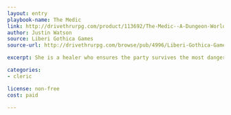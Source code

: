 ```yaml
---
layout: entry
playbook-name: The Medic
link: http://drivethrurpg.com/product/113692/The-Medic--A-Dungeon-World-Playbook
author: Justin Watson
source: Liberi Gothica Games
source-url: http://drivethrurpg.com/browse/pub/4996/Liberi-Gothica-Games

excerpt: She is a healer who ensures the party survives the most dangerous of circumstances.

categories:
- cleric

license: non-free
cost: paid

---
```

